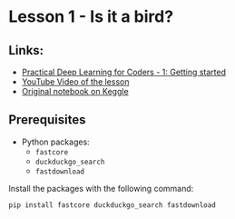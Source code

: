 # Lesson 1 - Is it a bird?

## Links:

* [Practical Deep Learning for Coders - 1: Getting started](https://course.fast.ai/Lessons/lesson1.html)
* [YouTube Video of the lesson](https://www.youtube.com/watch?v=8SF_h3xF3cE)
* [Original notebook on Keggle](https://www.kaggle.com/code/dkoval/is-it-a-bird-creating-a-model-from-your-own-data/)

## Prerequisites

* Python packages:
  * `fastcore`
  * `duckduckgo_search`
  * `fastdownload`

Install the packages with the following command:

```
pip install fastcore duckduckgo_search fastdownload
```
